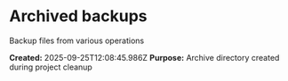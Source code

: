 # Archived backups

Backup files from various operations

**Created:** 2025-09-25T12:08:45.986Z
**Purpose:** Archive directory created during project cleanup
